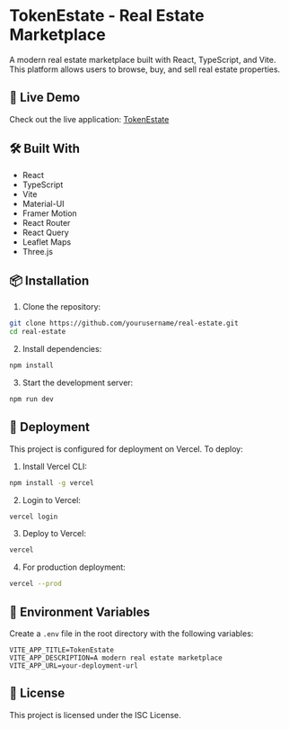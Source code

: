 # TokenEstate - Real Estate Marketplace

A modern real estate marketplace built with React, TypeScript, and Vite. This platform allows users to browse, buy, and sell real estate properties.

## 🚀 Live Demo

Check out the live application: [TokenEstate](https://real-estate-ten-gilt.vercel.app)

## 🛠️ Built With

- React
- TypeScript
- Vite
- Material-UI
- Framer Motion
- React Router
- React Query
- Leaflet Maps
- Three.js

## 📦 Installation

1. Clone the repository:
```bash
git clone https://github.com/yourusername/real-estate.git
cd real-estate
```

2. Install dependencies:
```bash
npm install
```

3. Start the development server:
```bash
npm run dev
```

## 🚀 Deployment

This project is configured for deployment on Vercel. To deploy:

1. Install Vercel CLI:
```bash
npm install -g vercel
```

2. Login to Vercel:
```bash
vercel login
```

3. Deploy to Vercel:
```bash
vercel
```

4. For production deployment:
```bash
vercel --prod
```

## 🔧 Environment Variables

Create a `.env` file in the root directory with the following variables:

```env
VITE_APP_TITLE=TokenEstate
VITE_APP_DESCRIPTION=A modern real estate marketplace
VITE_APP_URL=your-deployment-url
```

## 📝 License

This project is licensed under the ISC License.
